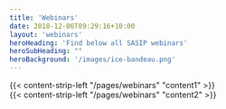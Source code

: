 ```yaml
---
title: 'Webinars'
date: 2018-12-06T09:29:16+10:00
layout: 'webinars'
heroHeading: 'Find below all SASIP webinars'
heroSubHeading: ""
heroBackground: '/images/ice-bandeau.png'
---
```


<div>
{{< content-strip-left "/pages/webinars" "content1" >}}
</div>
  
  <div>
{{< content-strip-left "/pages/webinars" "content2" >}}
</div>
